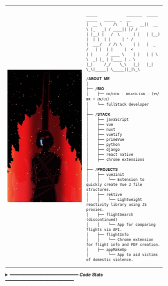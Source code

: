 <table>
  <tr>
    <td style="width: 50%;">
       <img src="https://github.com/DevPatrickSousa/DevPatrickSousa/blob/main/gowther.jpg" alt="Gowther" style="width: 200%; border: none;"/>
    </td>
    <td style="width: 50%; vertical-align: top;">
      <p style="font-family: monospace; font-size: 16px;">
       
    _____             _______  _____   _____   _____  _  __
    |  __ \     /\    |__   __||  __ \ |_   _| / ____|| |/ /
    | |__) |   /  \      | |   | |__) |  | |  | |     | ' /
    |  ___/   / /\ \     | |   |  _  /   | |  | |     |  <
    | |      / ____ \    | |   | | \ \  _| |_ | |____ | . \
    |_|     /_/    \_\   |_|   |_|  \_\|_____| \_____||_|\_\




</p>

    /𝐀𝐁𝐎𝐔𝐓 𝐌𝐄
    │
    ├── /𝐁𝐈𝐎
    │    ├── ʜᴇ/ʜɪᴍ - ʙʀᴀᴢɪʟɪᴀɴ - (ᴘᴛ/ʙʀ + ᴇɴ/ᴜꜱ)
    │    └── fullStack developer
    │
    ├── /𝐒𝐓𝐀𝐂𝐊
    │    ├── javaScript
    │    ├── vue
    │    ├── nuxt
    │    ├── vuetify
    │    ├── primeVue
    │    ├── python
    │    ├── django
    │    ├── react native
    │    ├── chrome extensions
    │
    ├── /𝐏𝐑𝐎𝐉𝐄𝐂𝐓𝐒
    │    ├── vue3init
    │    │    └── Extension to quickly create Vue 3 file structures.
    │    ├── rektive
    │    │    └── Lightweight reactivity library using JS proxies.
    │    ├── flightSearch (discontinued)
    │    │    └── App for comparing flights via API.
    │    ├── flightInfo
    │    │    └── Chrome extension for flight info and PDF creation.
    │    ├── appMakeUp
    │         └── App to aid victims of domestic violence.
        
  </tr>
</table>

<details>
<summary> ━━━━━━━━━━━━━━━━━━━━━━━━━━ 𝑪𝒐𝒅𝒆 𝑺𝒕𝒂𝒕𝒔 ━━━━━━━━━━━━━━━━━━━━━━━━━━ </summary>
<br>
 <img src="https://github-readme-stats.vercel.app/api?username=DevPatrickSousa&hide_title=false&hide_rank=false&show_icons=true&include_all_commits=true&count_private=true&disable_animations=false&theme=nord&locale=en&hide_border=true&order=1&bg_color=#151B23&text_color=ffffff" height="163" alt="stats graph"  />
<br>
</details>





                                                                                                          
                                                                                                          
